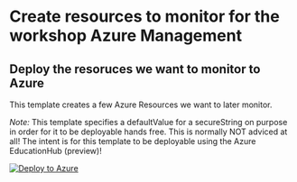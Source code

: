 # Create resources to monitor for the workshop Azure Management

## Deploy the resoruces we want to monitor to Azure

This template creates a few Azure Resources we want to later monitor.

*Note:* This template specifies a defaultValue for a secureString on purpose in order for it to be deployable hands free. This is normally NOT adviced at all! The intent is for this template to be deployable using the Azure EducationHub (preview)!

[![Deploy to Azure](http://azuredeploy.net/deploybutton.png)](https://azuredeploy.net/)

<a href="https://azuredeploy.net/" target="_blank"><img href="http://azuredeploy.net/deploybutton.png"></a>